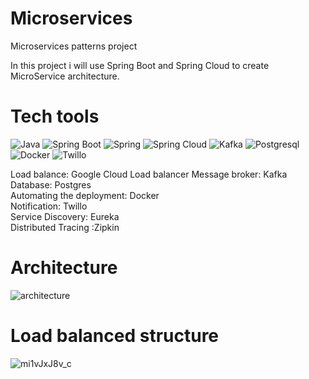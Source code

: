 # Microservices
Microservices patterns project

In this project i will use Spring Boot and Spring Cloud to create MicroService architecture.

<h1>Tech tools</h1>

![Java](https://img.shields.io/badge/-Java-090909?style=for-the-badge&logo=appveyor)
![Spring Boot](https://img.shields.io/badge/-Spring_Boot-407d41?style=for-the-badge&logo=springboot)
![Spring](https://img.shields.io/badge/-Spring-407d41?style=for-the-badge&logo=spring)
![Spring Cloud](https://img.shields.io/badge/-Spring_Cloud-407d41?style=for-the-badge&logo=springboot)
![Kafka](https://img.shields.io/badge/-Apache_Kafka-121212?style=for-the-badge&logo=apachekafka)
![Postgresql](https://img.shields.io/badge/-Postgresql-dedee0?style=for-the-badge&logo=postgresql)
![Docker](https://img.shields.io/badge/-Docker-313e94?style=for-the-badge&logo=docker)
![Twillo](https://img.shields.io/badge/-Twillo-121212?style=for-the-badge&logo=twilio)

Load balance: Google Cloud Load balancer
Message broker: Kafka <br>
Database: Postgres <br>
Automating the deployment: Docker <br>
Notification: Twillo <br>
Service Discovery: Eureka <br>
Distributed Tracing :Zipkin <br>

<h1>Architecture</h1>

![architecture](https://user-images.githubusercontent.com/101453514/186715518-9621e33b-4b8e-45e1-a95c-9f3f4ff45b68.png)

<h1>Load balanced structure</h1>

![mi1vJxJ8v_c](https://user-images.githubusercontent.com/101453514/187726245-c545de08-3c63-41b7-82f8-6feb46873be1.jpg)

